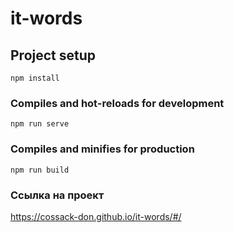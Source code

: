# it-words

## Project setup
```
npm install
```

### Compiles and hot-reloads for development
```
npm run serve
```

### Compiles and minifies for production
```
npm run build
```

### Ссылка на проект
https://cossack-don.github.io/it-words/#/
